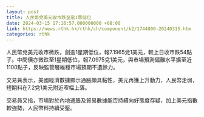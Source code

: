 ```yaml
---
layout: post
title: 人民幣兌美元收市跌至逾1周低位
date: 2024-03-15 17:16:57.000000000 +08:00
link: https://news.rthk.hk/rthk/ch/component/k2/1744800-20240315.htm
categories: rthk
---
```


人民幣兌美元收市微跌，創逾1星期低位，報7.1965兌1美元，較上日收市跌54點子。中間價亦微跌至1星期低位，報7.0975兌1美元，與市場預測偏離水平擴至近1100點子，反映監管層維穩市場預期不遺餘力。

交易員表示，美國經濟數據顯示通脹頗具黏性，美元再獲上升動力，人民幣走弱，短期料在7.2兌1美元附近窄幅上落。

交易員又指，市場對於內地通脹及貿易數據能否持續向好態度存疑，加上美元指數較強勢，人民幣料持續受壓。
